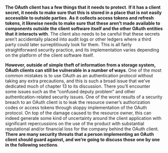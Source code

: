 **The OAuth client has a few things that it needs to protect**. **If it has a client secret, it needs to make sure that this is stored in a place that is not easily accessible to outside parties**. **As it collects access tokens and refresh tokens, it likewise needs to make sure that these aren’t made available to components outside the client software itself and the other OAuth entities that it interacts with**. The client also needs to be careful that these secrets aren’t accidentally placed into audit logs or other ledgers where a third party could later surreptitiously look for them. This is all fairly straightforward security practice, and its implementation varies depending on the platform of the client software itself.

**However, outside of simple theft of information from a storage system, OAuth clients can still be vulnerable in a number of ways**. One of the most common mistakes is to use OAuth as an authentication protocol without taking any extra precautions, and this is such a broad issue that we’ve dedicated much of chapter 13 to its discussion. There you’ll encounter some issues such as the “confused deputy problem” and other authentication-related security issues. One of the worst results of a security breach to an OAuth client is to leak the resource owner’s authorization codes or access tokens through sloppy implementation of the OAuth protocol. On top of the damage caused to the resource owner, this can indeed generate some kind of uncertainty around the client application with significant repercussions on the use of the product with substantial reputational and/or financial loss for the company behind the OAuth client. **There are many security threats that a person implementing an OAuth client should guard against, and we’re going to discuss those one by one in the following sections**.



